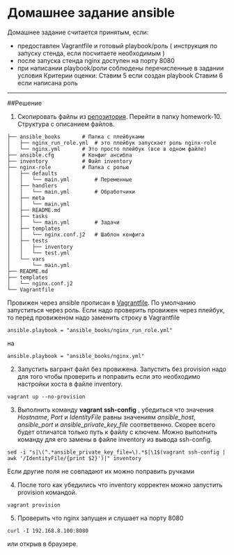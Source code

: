 # Домашнее задание ansible

Домашнее задание считается принятым, если:
- предоставлен Vagrantfile и готовый playbook/роль ( инструкция по запуску стенда, если посчитаете необходимым )
- после запуска стенда nginx доступен на порту 8080
- при написании playbook/роли соблюдены перечисленные в задании условия
Критерии оценки: Ставим 5 если создан playbook
Ставим 6 если написана роль

---

##Решение



1. Скопировать файлы из [репозитория](https://github.com/azatrg/OTUS-Linux-Homework/tree/master/homework-10). Перейти в папку homework-10. 
Структура с описанием файлов.

```
├── ansible_books		# Папка с плейбуками
│   ├── nginx_run_role.yml	# это плейбук запускает роль nginx-role
│   └── nginx.yml		# Это просто плейбук (все в одном файле)
├── ansible.cfg			# Конфиг ансибла
├── inventory			# Файл inventory
├── nginx-role			# Папка с ролью
│   ├── defaults
│   │   └── main.yml		# Переменные
│   ├── handlers
│   │   └── main.yml		# Обработчики
│   ├── meta
│   │   └── main.yml		
│   ├── README.md
│   ├── tasks
│   │   └── main.yml		# Задачи
│   ├── templates
│   │   └── nginx.conf.j2	# Шаблон конфига	
│   ├── tests
│   │   ├── inventory
│   │   └── test.yml
│   └── vars
│       └── main.yml
├── README.md
├── templates
│   └── nginx.conf.j2
└── Vagrantfile
```

Провижен через ansible прописан в [Vagrantfile](https://github.com/azatrg/OTUS-Linux-Homework/tree/master/homework-10). По умолчанию запуститься через роль. Если надо проверить провижен через плейбук, то перед провиженом надо заменить строку в Vagrantfile
```
ansible.playbook = "ansible_books/nginx_run_role.yml"
```
на
```
ansible.playbook = "ansible_books/nginx.yml"
```


2. Запустить вагрант файл без провижена. Запустить без provision надо для того чтобы проверить и поправить если это необходимо настройки хоста в файле inventory.
```
vagrant up --no-provision
```
3. Выполнить команду **vagrant ssh-config** , убедиться что значения *Hostname*, *Port* и *IdentityFile* равны значениям *ansible_host*, *ansible_port* и *ansible_private_key_file* соответвенно. Скорее всего будет отличатся только путь к файлу с ключем. Можно выполнить команду для его замены в файле inventory из вывода ssh-config.

```
sed -i "s|\(^.*ansible_private_key_file=\).*$|\1$(vagrant ssh-config | awk '/IdentityFile/{print $2}')|" inventory
```
Если другие поля не совпадают их можно поправить ручками

4. После того как убедились что inventory корректен можно запустить provision командой.

```
vagrant provision
```

5. Проверить что nginx запущен и слушает на порту 8080

```
curl -I 192.168.8.100:8080
```
или открыв в браузере.
